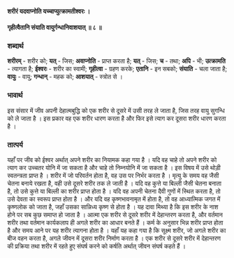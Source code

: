 #### शरीरं यदवाप्नोति यच्चाप्युत्क्रामतीश्वरः ।
#### गृहीत्वैतानि संयाति वायुर्गन्धानिवाशयात् ॥ ८ ॥

### शब्दार्थ

**शरीरम्** - शरीर को; **यत्** - जिस; **अवाप्नोति** - प्राप्त करता है; **यत्** - जिस; **च** - तथा; **अपि** - भी; **उत्क्रामति** - त्यागता है; **ईश्वरः** - शरीर का स्वामी; **गृहीत्वा** - ग्रहण करके; **एतानि** - इन सबको; **संयाति** - चला जाता है; **वायुः** - वायु; **गन्धान्** - महक को; **आशयात्** - स्त्रोत से ।

### भावार्थ

इस संसार में जीव अपनी देहात्मबुद्धि को एक शरीर से दूसरे में उसी तरह ले जाता है, जिस तरह वायु सुगन्धि को ले जाता है । इस प्रकार वह एक शरीर धारण करता है और फिर इसे त्याग कर दूसरा शरीर धारण करता है ।

### तात्पर्य

यहाँ पर जीव को ईश्वर अर्थात् अपने शरीर का नियामक कहा गया है । यदि वह चाहे तो अपने शरीर को त्याग कर उच्चतर योनि में जा सकता है और चाहे तो निम्नयोनि में जा सकता है । इस विषय में उसे थोड़ी स्वतन्त्रता प्राप्त है । शरीर में जो परिवर्तन होता है, वह उस पर निर्भर करता है । मृत्यु के समय वह जैसी चेतना बनाये रखता है, वही उसे दूसरे शरीर तक ले जाती है । यदि वह कुत्ते या बिल्ली जैसी चेतना बनाता है, तो उसे कुत्ते या बिल्ली का शरीर प्राप्त होता है । यदि वह अपनी चेतना दैवी गुणों में स्थित करता है, तो उसे देवता का स्वरूप प्राप्त होता है । और यदि वह कृष्णभावनामृत में होता है, तो वह आध्यात्मिक जगत में कृष्णलोक को जाता है, जहाँ उसका सान्निध्य कृष्ण से होता है । यह दावा मिथ्या है कि इस शरीर के नाश होने पर सब कुछ समाप्त हो जाता है । आत्मा एक शरीर से दूसरे शरीर में देहान्तरण करता है, और वर्तमान शरीर तथा वर्तमान कार्यकलाप ही अगले शरीर का आधार बनते हैं । कर्म के अनुसार भिन्न शरीर प्राप्त होता है और समय आने पर यह शरीर त्यागना होता है । यहाँ यह कहा गया है कि सूक्ष्म शरीर, जो अगले शरीर का बीज वहन करता है, अगले जीवन में दूसरा शरीर निर्माण करता है । एक शरीर से दूसरे शरीर में देहान्तरण की प्रक्रिया तथा शरीर में रहते हुए संघर्ष करने को कर्षति अर्थात् जीवन संघर्ष कहते हैं ।